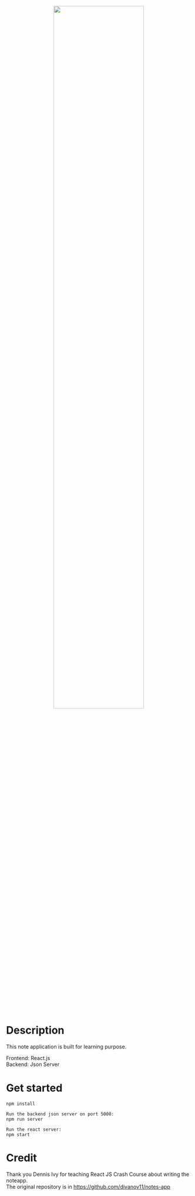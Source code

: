 <p align="center">
<img src="https://user-images.githubusercontent.com/48129546/184170271-16f21b72-5068-4c24-87fe-9ddfb9a06717.png" width=70% height=70%>
</p>

# Description
This note application is built for learning purpose.

Frontend: React.js  
Backend: Json Server

# Get started
```
npm install

Run the backend json server on port 5000:
npm run server 

Run the react server:
npm start 
```

# Credit
Thank you Dennis Ivy for teaching React JS Crash Course about writing the noteapp.  
The original repository is in https://github.com/divanov11/notes-app
